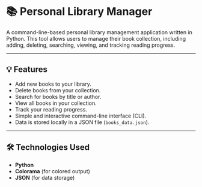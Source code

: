 # 📚 Personal Library Manager

A command-line-based personal library management application written in Python. This tool allows users to manage their book collection, including adding, deleting, searching, viewing, and tracking reading progress.

---

## 💡 Features
- Add new books to your library.
- Delete books from your collection.
- Search for books by title or author.
- View all books in your collection.
- Track your reading progress.
- Simple and interactive command-line interface (CLI).
- Data is stored locally in a JSON file (`books_data.json`).

---

## 🛠️ Technologies Used
- **Python**
- **Colorama** (for colored output)
- **JSON** (for data storage)

